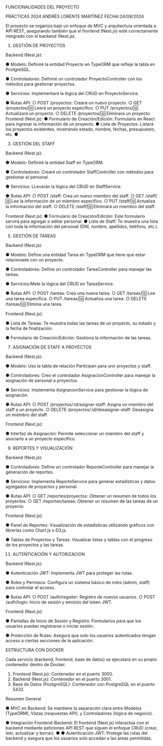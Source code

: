 FUNCIONALIDADES DEL PROYECTO


PRÁCTICAS 2024
ANDRÉS LORENTE MARTÍNEZ
FECHA:24/09/2024



El proyecto se organiza bajo un enfoque de MVC y arquitectura orientada a API REST,
asegurando también que el frontend (Next.js) esté correctamente integrado con el backend
(Nest.js).


1. GESTIÓN DE PROYECTOS



   
Backend (Nest.js):

● Modelo: Definiré la entidad Proyecto en TypeORM que refleje la tabla en
PostgreSQL.

● Controladores: Definiré un controlador ProyectoController con los métodos
para gestionar proyectos.

● Servicios: Implementaré la lógica del CRUD en ProyectoService.

● Rutas API:
○ POST /proyectos: Creará un nuevo proyecto.
○ GET /proyectos/:id: Leerá un proyecto específico.
○ PUT /proyectos/:id: Actualizará un proyecto.
○ DELETE /proyectos/:id: Eliminara un proyecto.
Frontend (Next.js):
● Formulario de Creación/Edición: Formulario en React para ingresar la información
de un proyecto.
● Lista de Proyectos: Listará los proyectos existentes, mostrando estado, nombre,
fechas, presupuesto, etc.
●






3. GESTIÓN DEL STAFF

   
Backend (Nest.js):

● Modelo: Definiré la entidad Staff en TypeORM.

● Controladores: Crearé un controlador StaffController con métodos para
gestionar el personal.

● Servicios: LLevarán la lógica del CRUD en StaffService.

● Rutas API:
○ POST /staff: Crea un nuevo miembro del staff.
○ GET /staff/:id: Lee la información de un miembro específico.
○ PUT /staff/:id: Actualiza la información del staff.
○ DELETE /staff/:id: Eliminará un miembro del staff.

Frontend (Next.js):
● Formulario de Creación/Edición: Este formulario servirá para agregar o editar
personal.
● Lista de Staff: Te muestra una lista con toda la información del personal (DNI,
nombre, apellidos, teléfono, etc.).







5. GESTIÓN DE TAREAS

   
Backend (Nest.js):

● Modelo: Define una entidad Tarea en TypeORM que tiene que estar relacionada
con un proyecto.

● Controladores: Define un controlador TareaController para manejar las tareas.

● Servicios:Mete la lógica del CRUD en TareaService.

● Rutas API:
○ POST /tareas: Crea una nueva tarea.
○ GET /tareas/:id: Lee una tarea específica.
○ PUT /tareas/:id: Actualiza una tarea.
○ DELETE /tareas/:id: Elimina una tarea.

Frontend (Next.js):

● Lista de Tareas: Te muestra todas las tareas de un proyecto, su estado y la fecha
de finalización.

● Formulario de Creación/Edición: Gestiona la información de las tareas.










7. ASIGNACIÓN DE STAFF A PROYECTOS

   
Backend (Nest.js):

● Modelo: Uso la tabla de relación Participan para unir proyectos y staff.

● Controladores: Creo el controlador AsignacionController para manejar la
asignación de personal a proyectos.

● Servicios: Implementa AsignacionService para gestionar la lógica de
asignación.

● Rutas API:
○ POST /proyectos/:id/asignar-staff: Asigna un miembro del staff a
un proyecto.
○ DELETE /proyectos/:id/desasignar-staff: Desasigna un miembro
del staff.

Frontend (Next.js):

● Interfaz de Asignación: Permite seleccionar un miembro del staff y asociarlo a un
proyecto específico.








9. REPORTES Y VISUALIZACIÓN

    
Backend (Nest.js):

● Controladores: Define un controlador ReporteController para manejar la
generación de reportes.

● Servicios: Implementa ReporteService para generar estadísticas y datos
agregados de proyectos y personal.

● Rutas API:
○ GET /reportes/proyectos: Obtener un resumen de todos los proyectos.
○ GET /reportes/tareas: Obtener un resumen de las tareas de un
proyecto.

Frontend (Next.js):

● Panel de Reportes: Visualización de estadísticas utilizando gráficos con librerías
como Chart.js o D3.js.

● Tablas de Proyectos y Tareas: Visualizar listas y tablas con el progreso de los
proyectos y las tareas.











11. AUTENTICACIÓN Y AUTORIZACIÓN

    
Backend (Nest.js):

● Autenticación JWT: Implementa JWT para proteger las rutas.

● Roles y Permisos: Configura un sistema básico de roles (admin, staff) para
controlar el acceso.

● Rutas API:
○ POST /auth/register: Registro de nuevos usuarios.
○ POST /auth/login: Inicio de sesión y emisión del token JWT.

Frontend (Next.js):

● Pantallas de Inicio de Sesión y Registro: Formularios para que los usuarios
puedan registrarse o iniciar sesión.

● Protección de Rutas: Asegura que solo los usuarios autenticados tengan acceso a
ciertas secciones de la aplicación.




ESTRUCTURA CON DOCKER

Cada servicio (backend, frontend, base de datos) se ejecutará en su propio contenedor
dentro de Docker:

1. Frontend (Next.js): Contenedor en el puerto 3000.
2. Backend (Nest.js): Contenedor en el puerto 3001.
3. Base de Datos (PostgreSQL): Contenedor con PostgreSQL en el puerto 5432.
   
Resumen General

● MVC en Backend: Se mantiene la separación clara entre Modelos (TypeORM),
Vistas (respuestas API), y Controladores (lógica de negocio).

● Integración Frontend-Backend: El frontend (Next.js) interactúa con el backend
mediante peticiones API REST que siguen el enfoque CRUD (crear, leer, actualizar y
borrar).
●
● Autenticación JWT: Protege las rutas del backend y asegura que los usuarios solo
accedan a las áreas permitidas.


